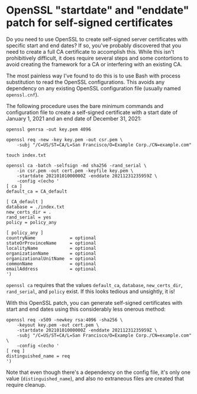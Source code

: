 # OpenSSL "startdate" and "enddate" patch for self-signed certificates

Do you need to use OpenSSL to create self-signed server certificates
with specific start and end dates? If so, you've probably discovered
that you need to create a full CA certificate to accomplish this.
While this isn't prohibitively difficult, it does require several
steps and some contortions to avoid creating the framework for a CA
or interfering with an existing CA.

The most painless way I've found to do this is to use Bash with
process substitution to read the OpenSSL configurations. This avoids
any dependency on any existing OpenSSL configuration file (usually
named `openssl.cnf`).

The following procedure uses the bare minimum commands and configuration
file to create a self-signed certificate with a start date of
January 1, 2021 and an end date of December 31, 2021:

```
openssl genrsa -out key.pem 4096

openssl req -new -key key.pem -out csr.pem \
    -subj "/C=US/ST=CA/L=San Francisco/O=Example Corp./CN=example.com"

touch index.txt

openssl ca -batch -selfsign -md sha256 -rand_serial \
    -in csr.pem -out cert.pem -keyfile key.pem \
    -startdate 20210101000000Z -enddate 20211231235959Z \
    -config <(echo '
[ ca ]
default_ca = CA_default

[ CA_default ]
database = ./index.txt
new_certs_dir = .
rand_serial = yes
policy = policy_any

[ policy_any ]
countryName             = optional
stateOrProvinceName     = optional
localityName            = optional
organizationName        = optional
organizationalUnitName  = optional
commonName              = optional
emailAddress            = optional
')
```

`openssl ca` requires that the values `default_ca`, `database`,
`new_certs_dir`, `rand_serial`, and `policy` exist. If this
looks tedious and unsightly, it is!

With this OpenSSL patch, you can generate self-signed certificates
with start and end dates using this considerably less onerous method:
```
openssl req -x509 -newkey rsa:4096 -sha256 \
    -keyout key.pem -out cert.pem \
    -startdate 20210101000000Z -enddate 20211231235959Z \
    -subj "/C=US/ST=CA/L=San Francisco/O=Example Corp./CN=example.com" \
    -config <(echo '
[ req ]
distinguished_name = req
')
```
Note that even though there's a dependency on the config file, it's
only one value (`distinguished_name`), and also no extraneous files
are created that require cleanup.
